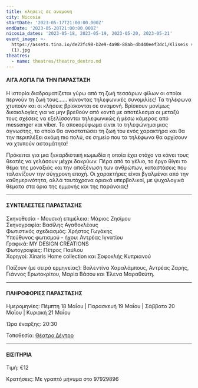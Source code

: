 ```yaml
---
title: κλησεις σε αναμονη
city: Nicosia
startDate: '2023-05-17T21:00:00.000Z'
endDate: '2023-05-20T21:00:00.000Z'
nicosia_dates: '2023-05-18, 2023-05-19, 2023-05-20, 2023-05-21'
event_image: >-
  https://assets.tina.io/de22fc98-b2e9-4a98-88ab-db440eef3dc1/Kliseis se anamoni
  (1).jpg
theatres:
  - name: theatres/theatro_dentro.md
---
```


#### ΛΙΓΑ ΛΟΓΙΑ ΓΙΑ ΤΗΝ ΠΑΡΑΣΤΑΣΗ

Η ιστορία διαδραματίζεται γύρω από τη ζωή τεσσάρων φίλων οι οποίοι περνούν τη ζωή τους…… κάνοντας τηλεφωνικές συνομιλίες! Τα τηλέφωνα χτυπούν και οι κλήσεις βρίσκονται σε αναμονή. Βρίσκουν μονίμως δικαιολογίες για να μην βρεθούν από κοντά με αποτέλεσμα οι μεταξύ τους σχέσεις να εξελίσσονται τηλεφωνικώς ή μέσω κάμερας από messenger και viber. Το αποκορύφωμα είναι το τηλεφώνημα μιας άγνωστης, το οποίο θα αναστατώσει τη ζωή του ενός χαρακτήρα και θα την περιπλέξει ακόμη πιο πολύ, σε σημείο που τα τηλέφωνα θα αρχίσουν να χτυπούν ασταμάτητα!

Πρόκειται για μια ξεκαρδιστική κωμωδία η οποία έχει στόχο να κάνει τους θεατές να γελάσουν μέχρι δακρύων. Πέρα από το γέλιο, το έργο θίγει το θέμα της μοναξιάς και την αποξένωση των ανθρώπων, καταστάσεις που ταλανίζουν την σύγχρονη εποχή. Οι χαρακτήρες είναι βγαλμένοι από την καθημερινότητα, αλλά ταυτόχρονα οριακά υπερβολικοί, με ψυχολογικά θέματα στα όρια της εμμονής και της παράνοιας!

***

#### ΣΥΝΤΕΛΕΣΤΕΣ ΠΑΡΑΣΤΑΣΗΣ

Σκηνοθεσία - Μουσική επιμέλεια: Μάριος Ζησίμου\
Σκηνογραφία: Βασίλης Αγαθοκλέους\
Φωτιστικός σχεδιασμός: Χρήστος Γωγάκης\
Yπεύθυνoς φωτισμού - ήχου: Αντρέας Ιγνατίου\
Γραφικά: MY DESIGN CREATIONS\
Φωτογραφίες: Πέτρος Παύλου\
Χορηγοί: Xinaris Home collection και Σοφοκλής Κυπριανού

Παίζουν (με σειρά ερμηνείας): Βαλεντίνα Χαραλάμπους, Αντρέας Ζαρής, Γιάννος Ερωτοκρίτου, Μαρία Βάσου και Έλενα Μαραθεύτη.

***

#### ΠΛΗΡΟΦΟΡΙΕΣ ΠΑΡΑΣΤΑΣΗΣ

Ημερομηνίες: Πέμπτη 18 Μαΐου | Παρασκευή 19 Μαΐου | Σάββατο 20 Μαΐου | Κυριακή 21 Μαΐου

Ώρα έναρξης: 20:30

Τοποθεσία: [Θέατρο Δέντρο](?#map)

***

#### ΕΙΣΙΤΗΡΙΑ

Τιμή: €12

Κρατήσεις: Με γραπτό μήνυμα στο 97929896


